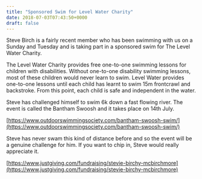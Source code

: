 ```yaml
---
title: "Sponsored Swim for Level Water Charity"
date: 2018-07-03T07:43:50+0000
draft: false
---
```

Steve Birch is a fairly recent member who has been swimming with us on a Sunday and Tuesday and is taking part in a sponsored swim for The Level Water Charity.

The Level Water Charity provides free one-to-one swimming lessons for children with disabilities. Without one-to-one disability swimming lessons, most of these children would never learn to swim. Level Water provides one-to-one lessons until each child has learnt to swim 15m frontcrawl and backstroke. From this point, each child is safe and independent in the water.

Steve has challenged himself to swim 6k down a fast flowing river. The event is called the Bantham Swoosh and it takes place on 14th July.

[https://www.outdoorswimmingsociety.com/bantham-swoosh-swim/](https://www.outdoorswimmingsociety.com/bantham-swoosh-swim/)


Steve has never swam this kind of distance before and so the event will be a genuine challenge for him. If you want to chip in, Steve would really appreciate it.

[https://www.justgiving.com/fundraising/stevie-birchy-mcbirchmore](https://www.justgiving.com/fundraising/stevie-birchy-mcbirchmore)


